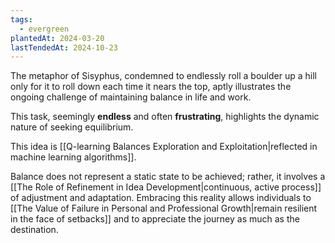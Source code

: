 ```yaml
---
tags:
  - evergreen
plantedAt: 2024-03-20
lastTendedAt: 2024-10-23
---
```

The metaphor of Sisyphus, condemned to endlessly roll a boulder up a hill only for it to roll down each time it nears the top, aptly illustrates the ongoing challenge of maintaining balance in life and work.

This task, seemingly **endless** and often **frustrating**, highlights the dynamic nature of seeking equilibrium.

This idea is [[Q-learning Balances Exploration and Exploitation|reflected in machine learning algorithms]].

Balance does not represent a static state to be achieved; rather, it involves a [[The Role of Refinement in Idea Development|continuous, active process]] of adjustment and adaptation. Embracing this reality allows individuals to [[The Value of Failure in Personal and Professional Growth|remain resilient in the face of setbacks]] and to appreciate the journey as much as the destination.
